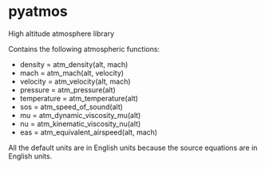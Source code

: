 # pyatmos
High altitude atmosphere library

Contains the following atmospheric functions:

- density = atm_density(alt, mach)
- mach = atm_mach(alt, velocity)
- velocity = atm_velocity(alt, mach)
- pressure = atm_pressure(alt)
- temperature = atm_temperature(alt)
- sos = atm_speed_of_sound(alt)
- mu = atm_dynamic_viscosity_mu(alt)
- nu = atm_kinematic_viscosity_nu(alt)
- eas = atm_equivalent_airspeed(alt, mach)

All the default units are in English units because the source equations
are in English units.

